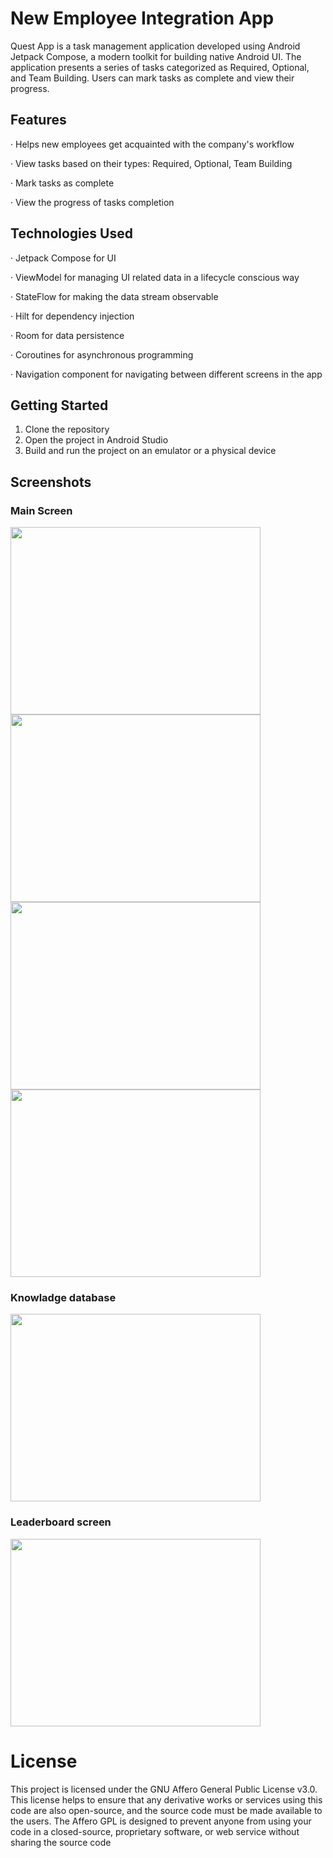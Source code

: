 # New Employee Integration App
Quest App is a task management application developed using Android Jetpack Compose, a modern toolkit for building native Android UI. The application presents a series of tasks categorized as Required, Optional, and Team Building. Users can mark tasks as complete and view their progress.

## Features
‧ Helps new employees get acquainted with the company's workflow

‧ View tasks based on their types: Required, Optional, Team Building

‧ Mark tasks as complete

‧ View the progress of tasks completion

## Technologies Used
‧ Jetpack Compose for UI

‧ ViewModel for managing UI related data in a lifecycle conscious way

‧ StateFlow for making the data stream observable

‧ Hilt for dependency injection

‧ Room for data persistence

‧ Coroutines for asynchronous programming

‧ Navigation component for navigating between different screens in the app

## Getting Started
1. Clone the repository
2. Open the project in Android Studio
3. Build and run the project on an emulator or a physical device

## Screenshots

### Main Screen
<img src="./src/main/res/drawable/first.jpg" width=400 height=300>

<img src="./src/main/res/drawable/second.jpg" width=400 height=300>

<img src="./src/main/res/drawable/third.jpg" width=400 height=300>

<img src="./src/main/res/drawable/fourth.jpg" width=400 height=300>

### Knowladge database
<img src="./src/main/res/drawable/fifth.jpg" width=400 height=300>

### Leaderboard screen
<img src="./src/main/res/drawable/sixs.jpg" width=400 height=300>

# License
This project is licensed under the GNU Affero General Public License v3.0. This license helps to ensure that any derivative works or services using this code are also open-source, and the source code must be made available to the users. The Affero GPL is designed to prevent anyone from using your code in a closed-source, proprietary software, or web service without sharing the source code
